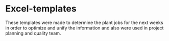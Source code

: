 ﻿# Excel-templates
These templates were made to determine the plant jobs for the next weeks in order to optimize and unify the information and also were used in project planning and quality team.

